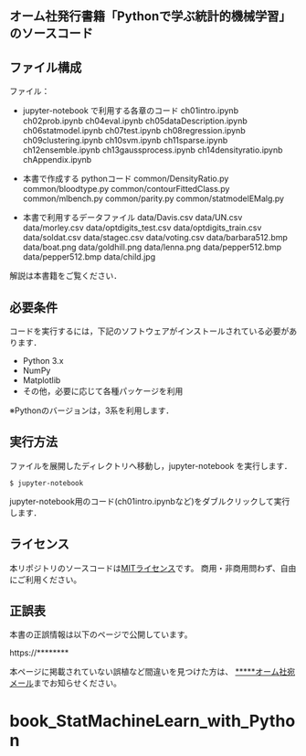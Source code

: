 ## オーム社発行書籍「Pythonで学ぶ統計的機械学習」のソースコード


## ファイル構成

ファイル：
- jupyter-notebook で利用する各章のコード
ch01intro.ipynb
ch02prob.ipynb
ch04eval.ipynb
ch05dataDescription.ipynb
ch06statmodel.ipynb
ch07test.ipynb
ch08regression.ipynb
ch09clustering.ipynb
ch10svm.ipynb
ch11sparse.ipynb
ch12ensemble.ipynb
ch13gaussprocess.ipynb
ch14densityratio.ipynb
chAppendix.ipynb


- 本書で作成する pythonコード
common/DensityRatio.py
common/bloodtype.py
common/contourFittedClass.py
common/mlbench.py
common/parity.py
common/statmodelEMalg.py


- 本書で利用するデータファイル
data/Davis.csv
data/UN.csv
data/morley.csv
data/optdigits_test.csv
data/optdigits_train.csv
data/soldat.csv
data/stagec.csv
data/voting.csv
data/barbara512.bmp
data/boat.png
data/goldhill.png
data/lenna.png
data/pepper512.bmp
data/pepper512.bmp
data/child.jpg

解説は本書籍をご覧ください．


## 必要条件
コードを実行するには，下記のソフトウェアがインストールされている必要があります．

* Python 3.x
* NumPy
* Matplotlib
* その他，必要に応じて各種パッケージを利用

※Pythonのバージョンは，3系を利用します．


## 実行方法

ファイルを展開したディレクトリへ移動し，jupyter-notebook を実行します．

```
$ jupyter-notebook
```

jupyter-notebook用のコード(ch01intro.ipynbなど)をダブルクリックして実行します．


## ライセンス

本リポジトリのソースコードは[MITライセンス](http://www.opensource.org/licenses/MIT)です。
商用・非商用問わず、自由にご利用ください。


## 正誤表

本書の正誤情報は以下のページで公開しています。

https://********

本ページに掲載されていない誤植など間違いを見つけた方は、
[*****オーム社宛メール](<mailto:オーム社宛メール>)までお知らせください。

# book_StatMachineLearn_with_Python
